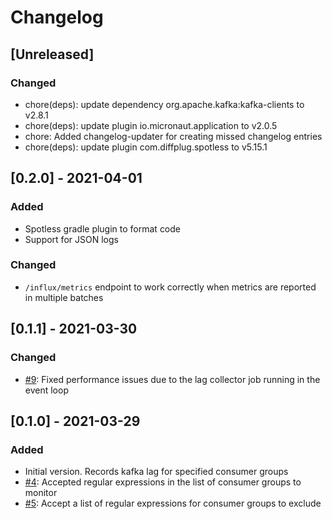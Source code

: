 # Changelog

## [Unreleased]
### Changed
- chore(deps): update dependency org.apache.kafka:kafka-clients to v2.8.1
- chore(deps): update plugin io.micronaut.application to v2.0.5
- chore: Added changelog-updater for creating missed changelog entries
- chore(deps): update plugin com.diffplug.spotless to v5.15.1

## [0.2.0] - 2021-04-01
### Added
- Spotless gradle plugin to format code
- Support for JSON logs

### Changed
- `/influx/metrics` endpoint to work correctly when metrics are reported in multiple batches

## [0.1.1] - 2021-03-30
### Changed
- [#9](https://github.com/devatherock/kafka-lag-monitor/issues/9): Fixed performance issues due to the lag collector job running in the event loop

## [0.1.0] - 2021-03-29
### Added
- Initial version. Records kafka lag for specified consumer groups
- [#4](https://github.com/devatherock/kafka-lag-monitor/issues/4): Accepted regular expressions in the list of consumer groups to monitor
- [#5](https://github.com/devatherock/kafka-lag-monitor/issues/5): Accept a list of regular expressions for consumer groups to exclude